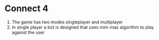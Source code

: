 # Connect 4
1. The game has two modes singleplayer and multiplayer
2. In single player a bot is designed that uses mini-max algorithm to play against the user
